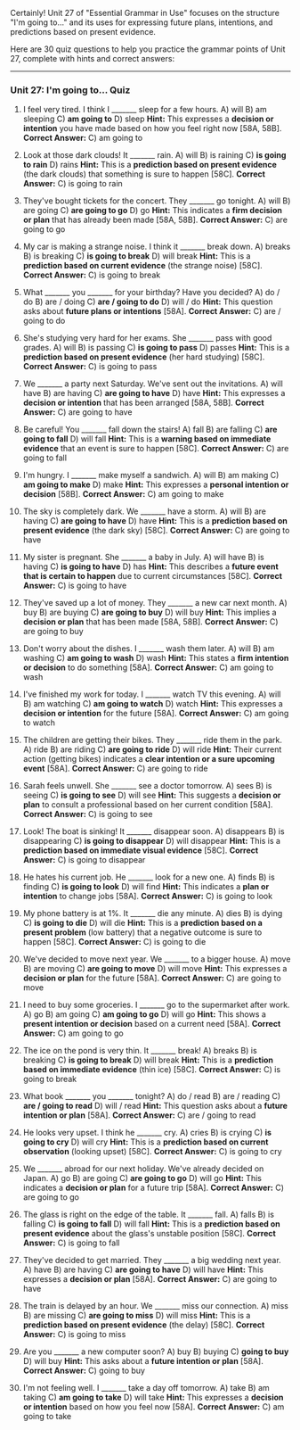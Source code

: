 Certainly! Unit 27 of "Essential Grammar in Use" focuses on the structure "I'm going to..." and its uses for expressing future plans, intentions, and predictions based on present evidence.

Here are 30 quiz questions to help you practice the grammar points of Unit 27, complete with hints and correct answers:

---

### **Unit 27: I'm going to... Quiz**

1.  I feel very tired. I think I _______ sleep for a few hours.
    A) will
    B) am sleeping
    C) **am going to**
    D) sleep
    **Hint:** This expresses a **decision or intention** you have made based on how you feel right now [58A, 58B].
    **Correct Answer:** C) am going to

2.  Look at those dark clouds! It _______ rain.
    A) will
    B) is raining
    C) **is going to rain**
    D) rains
    **Hint:** This is a **prediction based on present evidence** (the dark clouds) that something is sure to happen [58C].
    **Correct Answer:** C) is going to rain

3.  They've bought tickets for the concert. They _______ go tonight.
    A) will
    B) are going
    C) **are going to go**
    D) go
    **Hint:** This indicates a **firm decision or plan** that has already been made [58A, 58B].
    **Correct Answer:** C) are going to go

4.  My car is making a strange noise. I think it _______ break down.
    A) breaks
    B) is breaking
    C) **is going to break**
    D) will break
    **Hint:** This is a **prediction based on current evidence** (the strange noise) [58C].
    **Correct Answer:** C) is going to break

5.  What _______ you _______ for your birthday? Have you decided?
    A) do / do
    B) are / doing
    C) **are / going to do**
    D) will / do
    **Hint:** This question asks about **future plans or intentions** [58A].
    **Correct Answer:** C) are / going to do

6.  She's studying very hard for her exams. She _______ pass with good grades.
    A) will
    B) is passing
    C) **is going to pass**
    D) passes
    **Hint:** This is a **prediction based on present evidence** (her hard studying) [58C].
    **Correct Answer:** C) is going to pass

7.  We _______ a party next Saturday. We've sent out the invitations.
    A) will have
    B) are having
    C) **are going to have**
    D) have
    **Hint:** This expresses a **decision or intention** that has been arranged [58A, 58B].
    **Correct Answer:** C) are going to have

8.  Be careful! You _______ fall down the stairs!
    A) fall
    B) are falling
    C) **are going to fall**
    D) will fall
    **Hint:** This is a **warning based on immediate evidence** that an event is sure to happen [58C].
    **Correct Answer:** C) are going to fall

9.  I'm hungry. I _______ make myself a sandwich.
    A) will
    B) am making
    C) **am going to make**
    D) make
    **Hint:** This expresses a **personal intention or decision** [58B].
    **Correct Answer:** C) am going to make

10. The sky is completely dark. We _______ have a storm.
    A) will
    B) are having
    C) **are going to have**
    D) have
    **Hint:** This is a **prediction based on present evidence** (the dark sky) [58C].
    **Correct Answer:** C) are going to have

11. My sister is pregnant. She _______ a baby in July.
    A) will have
    B) is having
    C) **is going to have**
    D) has
    **Hint:** This describes a **future event that is certain to happen** due to current circumstances [58C].
    **Correct Answer:** C) is going to have

12. They've saved up a lot of money. They _______ a new car next month.
    A) buy
    B) are buying
    C) **are going to buy**
    D) will buy
    **Hint:** This implies a **decision or plan** that has been made [58A, 58B].
    **Correct Answer:** C) are going to buy

13. Don't worry about the dishes. I _______ wash them later.
    A) will
    B) am washing
    C) **am going to wash**
    D) wash
    **Hint:** This states a **firm intention or decision** to do something [58A].
    **Correct Answer:** C) am going to wash

14. I've finished my work for today. I _______ watch TV this evening.
    A) will
    B) am watching
    C) **am going to watch**
    D) watch
    **Hint:** This expresses a **decision or intention** for the future [58A].
    **Correct Answer:** C) am going to watch

15. The children are getting their bikes. They _______ ride them in the park.
    A) ride
    B) are riding
    C) **are going to ride**
    D) will ride
    **Hint:** Their current action (getting bikes) indicates a **clear intention or a sure upcoming event** [58A].
    **Correct Answer:** C) are going to ride

16. Sarah feels unwell. She _______ see a doctor tomorrow.
    A) sees
    B) is seeing
    C) **is going to see**
    D) will see
    **Hint:** This suggests a **decision or plan** to consult a professional based on her current condition [58A].
    **Correct Answer:** C) is going to see

17. Look! The boat is sinking! It _______ disappear soon.
    A) disappears
    B) is disappearing
    C) **is going to disappear**
    D) will disappear
    **Hint:** This is a **prediction based on immediate visual evidence** [58C].
    **Correct Answer:** C) is going to disappear

18. He hates his current job. He _______ look for a new one.
    A) finds
    B) is finding
    C) **is going to look**
    D) will find
    **Hint:** This indicates a **plan or intention** to change jobs [58A].
    **Correct Answer:** C) is going to look

19. My phone battery is at 1%. It _______ die any minute.
    A) dies
    B) is dying
    C) **is going to die**
    D) will die
    **Hint:** This is a **prediction based on a present problem** (low battery) that a negative outcome is sure to happen [58C].
    **Correct Answer:** C) is going to die

20. We've decided to move next year. We _______ to a bigger house.
    A) move
    B) are moving
    C) **are going to move**
    D) will move
    **Hint:** This expresses a **decision or plan** for the future [58A].
    **Correct Answer:** C) are going to move

21. I need to buy some groceries. I _______ go to the supermarket after work.
    A) go
    B) am going
    C) **am going to go**
    D) will go
    **Hint:** This shows a **present intention or decision** based on a current need [58A].
    **Correct Answer:** C) am going to go

22. The ice on the pond is very thin. It _______ break!
    A) breaks
    B) is breaking
    C) **is going to break**
    D) will break
    **Hint:** This is a **prediction based on immediate evidence** (thin ice) [58C].
    **Correct Answer:** C) is going to break

23. What book _______ you _______ tonight?
    A) do / read
    B) are / reading
    C) **are / going to read**
    D) will / read
    **Hint:** This question asks about a **future intention or plan** [58A].
    **Correct Answer:** C) are / going to read

24. He looks very upset. I think he _______ cry.
    A) cries
    B) is crying
    C) **is going to cry**
    D) will cry
    **Hint:** This is a **prediction based on current observation** (looking upset) [58C].
    **Correct Answer:** C) is going to cry

25. We _______ abroad for our next holiday. We've already decided on Japan.
    A) go
    B) are going
    C) **are going to go**
    D) will go
    **Hint:** This indicates a **decision or plan** for a future trip [58A].
    **Correct Answer:** C) are going to go

26. The glass is right on the edge of the table. It _______ fall.
    A) falls
    B) is falling
    C) **is going to fall**
    D) will fall
    **Hint:** This is a **prediction based on present evidence** about the glass's unstable position [58C].
    **Correct Answer:** C) is going to fall

27. They've decided to get married. They _______ a big wedding next year.
    A) have
    B) are having
    C) **are going to have**
    D) will have
    **Hint:** This expresses a **decision or plan** [58A].
    **Correct Answer:** C) are going to have

28. The train is delayed by an hour. We _______ miss our connection.
    A) miss
    B) are missing
    C) **are going to miss**
    D) will miss
    **Hint:** This is a **prediction based on present evidence** (the delay) [58C].
    **Correct Answer:** C) is going to miss

29. Are you _______ a new computer soon?
    A) buy
    B) buying
    C) **going to buy**
    D) will buy
    **Hint:** This asks about a **future intention or plan** [58A].
    **Correct Answer:** C) going to buy

30. I'm not feeling well. I _______ take a day off tomorrow.
    A) take
    B) am taking
    C) **am going to take**
    D) will take
    **Hint:** This expresses a **decision or intention** based on how you feel now [58A].
    **Correct Answer:** C) am going to take
